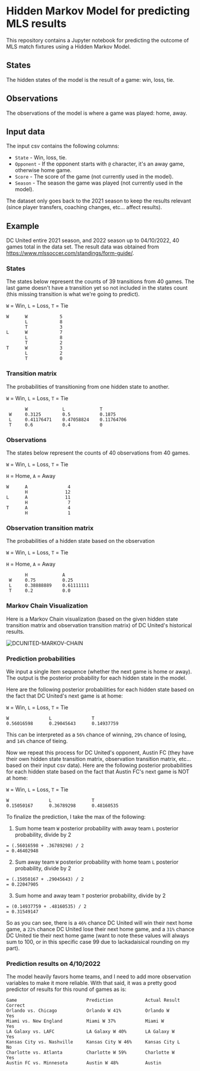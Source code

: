 # Hidden Markov Model for predicting MLS results
This repository contains a Jupyter notebook for predicting the outcome of MLS match fixtures using a Hidden Markov Model.

## States
The hidden states of the model is the result of a game: win, loss, tie.

## Observations
The observations of the model is where a game was played: home, away.

## Input data
The input csv contains the following columns:
- `State` - Win, loss, tie.
- `Opponent` - If the opponent starts with `@` character, it's an away game, otherwise home game.
- `Score` - The score of the game (not currently used in the model).
- `Season` - The season the game was played (not currently used in the model).

The dataset only goes back to the 2021 season to keep the results relevant (since player transfers, coaching changes, etc... affect results).

## Example
DC United entire 2021 season, and 2022 season up to 04/10/2022, 40 games total in the data set. The result data was obtained from https://www.mlssoccer.com/standings/form-guide/.

### States
The states below represent the counts of 39 transitions from 40 games. The last game doesn't have a transition yet so not included in the states count (this missing transition is what we're going to predict).

`W` = Win, `L` = Loss, `T` = Tie

```
W      W            5
       L            8
       T            3
L      W            7
       L            8
       T            2
T      W            3
       L            2
       T            0
```
### Transition matrix
The probabilities of transitioning from one hidden state to another.

`W` = Win, `L` = Loss, `T` = Tie

```
       W             L             T
 W     0.3125        0.5           0.1875
 L     0.41176471    0.47058824    0.11764706
 T     0.6           0.4           0
```
### Observations
The states below represent the counts of 40 observations from 40 games.

`W` = Win, `L` = Loss, `T` = Tie

`H` = Home, `A` = Away

```
W      A               4
       H              12
L      A              11
       H               7
T      A               4
       H               1
```
### Observation transition matrix
The probabilities of a hidden state based on the observation

`W` = Win, `L` = Loss, `T` = Tie

`H` = Home, `A` = Away

```
       H             A
 W     0.75          0.25
 L     0.38888889    0.61111111
 T     0.2           0.0
```

### Markov Chain Visualization
Here is a Markov Chain visualization (based on the given hidden state transition matrix and observation transition matrix) of DC United's historical results.

![DCUNITED-MARKOV-CHAIN](https://user-images.githubusercontent.com/10889950/162631461-3a734d2a-c1e4-4b74-824c-767527cc2b99.png)


### Prediction probabilities
We input a single item sequence (whether the next game is home or away). The output is the posterior probability for each hidden state in the model.

Here are the following posterior probabilities for each hidden state based on the fact that DC United's next game is at home:

`W` = Win, `L` = Loss, `T` = Tie

```
W               L               T
0.56016598      0.29045643      0.14937759
```

This can be interpreted as a `56%` chance of winning, `29%` chance of losing, and `14%` chance of tieing.

Now we repeat this process for DC United's opponent, Austin FC (they have their own hidden state transition matrix, observation transition matrix, etc... based on their input csv data). Here are the following posterior probabilities for each hidden state based on the fact that Austin FC's next game is NOT at home:

`W` = Win, `L` = Loss, `T` = Tie

```
W               L               T
0.15050167      0.36789298      0.48160535
```

To finalize the prediction, I take the max of the following:
1. Sum home team `W` posterior probability with away team `L` posterior probability, divide by 2
```
= (.56016598 + .36789298) / 2
= 0.46402948
```
2. Sum away team `W` posterior probability with home team `L` posterior probability, divide by 2
```
= (.15050167 + .29045643) / 2
= 0.22047905
```
3. Sum home and away team `T` posterior probability, divide by 2
```
= (0.14937759 + .48160535) / 2
= 0.31549147
```

So as you can see, there is a `46%` chance DC United will win their next home game, a `22%` chance DC United lose their next home game, and a `31%` chance DC United tie their next home game (want to note these values will always sum to 100, or in this specific case 99 due to lackadaisical rounding on my part).

### Prediction results on 4/10/2022
The model heavily favors home teams, and I need to add more observation variables to make it more reliable. With that said, it was a pretty good predictor of results for this round of games as is:

```
Game                          Prediction            Actual Result      Correct
Orlando vs. Chicago           Orlando W 41%         Orlando W          Yes
Miami vs. New England         Miami W 37%           Miami W            Yes
LA Galaxy vs. LAFC            LA Galaxy W 40%       LA Galaxy W        Yes
Kansas City vs. Nashville     Kansas City W 46%     Kansas City L      No
Charlotte vs. Atlanta         Charlotte W 59%       Charlotte W        Yes
Austin FC vs. Minnesota       Austin W 48%          Austin
```
